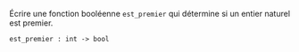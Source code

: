 Écrire une fonction booléenne `est_premier` qui détermine si un entier naturel est premier.

`est_premier : int -> bool`
